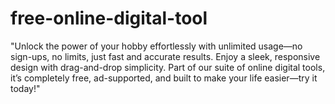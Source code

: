 # free-online-digital-tool
"Unlock the power of your hobby effortlessly  with unlimited usage—no sign-ups, no limits, just fast and accurate results. Enjoy a sleek, responsive design with drag-and-drop simplicity. Part of our suite of online digital tools, it’s completely free, ad-supported, and built to make your life easier—try it today!"
